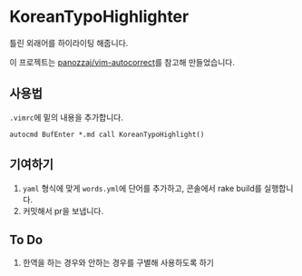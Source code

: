 # KoreanTypoHighlighter

틀린 외래어를 하이라이팅 해줍니다.

이 프로젝트는 [panozzaj/vim-autocorrect](https://github.com/panozzaj/vim-autocorrect)를
참고해 만들었습니다.

## 사용법

`.vimrc`에 밑의 내용을 추가합니다.

```viml
autocmd BufEnter *.md call KoreanTypoHighlight()
```

## 기여하기

1. `yaml` 형식에 맞게 `words.yml`에 단어를 추가하고, 콘솔에서 rake build를
   실행합니다.
2. 커밋해서 pr을 보냅니다.

## To Do

1. 한역을 하는 경우와 안하는 경우를 구별해 사용하도록 하기
